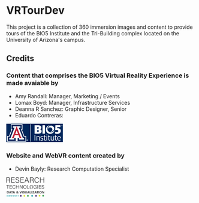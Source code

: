 # VRTourDev

This project is a collection of 360 immersion images and content to provide tours of the BIO5 Institute and the Tri-Building complex located on the University of Arizona's campus.

## Credits

### Content that comprises the BIO5 Virtual Reality Experience is made avaiable by 
 
* Amy Randall: Manager, Marketing / Events
* Lomax Boyd: Manager, Infrastructure Services
* Deanna R Sanchez: Graphic Designer, Senior
* Eduardo Contreras: 

<img src="resources/credit_logo.png" width="30%">


### Website and WebVR content created by 

* Devin Bayly: Research Computation Specialist 


<img src="resources/rt_dv_logo.png" width="20%" >
